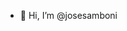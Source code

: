 - 👋 Hi, I’m @josesamboni


<!---
josesamboni/josesamboni is a ✨ special ✨ repository because its `README.md` (this file) appears on your GitHub profile.
You can click the Preview link to take a look at your changes.
--->
